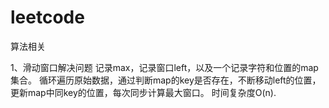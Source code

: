 # leetcode
算法相关



1、滑动窗口解决问题
记录max，记录窗口left，以及一个记录字符和位置的map集合。
循环遍历原始数据，通过判断map的key是否存在，不断移动left的位置，更新map中同key的位置，每次同步计算最大窗口。
时间复杂度O(n).